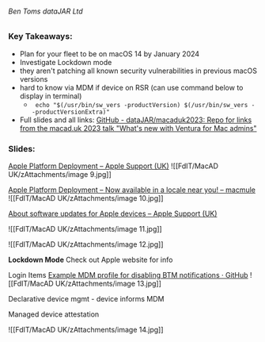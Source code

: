 ###### Ben Toms dataJAR Ltd

### Key Takeaways:
- Plan for your fleet to be on macOS 14 by January 2024
- Investigate Lockdown mode
- they aren't patching all known security vulnerabilities in previous macOS versions
- hard to know via MDM if device on RSR (can use command below to display in terminal)
	- ``` echo "$(/usr/bin/sw_vers -productVersion) $(/usr/bin/sw_vers --productVersionExtra)"```
- Full slides and all links: [GitHub - dataJAR/macaduk2023: Repo for links from the macad.uk 2023 talk "What's new with Ventura for Mac admins"](https://github.com/dataJAR/macaduk2023) 


### Slides:
[Apple Platform Deployment – Apple Support (UK)](https://support.apple.com/en-gb/guide/deployment/welcome/web) 
![[FdIT/MacAD UK/zAttachments/image 9.jpg]]

[Apple Platform Deployment – Now available in a locale near you! – macmule](https://macmule.com/2022/11/08/apple-platform-deployment-now-available-in-a-locale-near-you/) 
![[FdIT/MacAD UK/zAttachments/image 10.jpg]]


[About software updates for Apple devices – Apple Support (UK)](https://support.apple.com/guide/deployment/depc4c80847a/1/web/1.0)

![[FdIT/MacAD UK/zAttachments/image 11.jpg]]



![[FdIT/MacAD UK/zAttachments/image 12.jpg]] 

**Lockdown Mode**
Check out Apple website for info 

Login Items 
[Example MDM profile for disabling BTM notifications · GitHub](https://gist.github.com/n8felton/f0530dd54e17b59cfe6710c853dcc8a1)
![[FdIT/MacAD UK/zAttachments/image 13.jpg]]

Declarative device mgmt - device informs MDM 

Managed device attestation

![[FdIT/MacAD UK/zAttachments/image 14.jpg]]